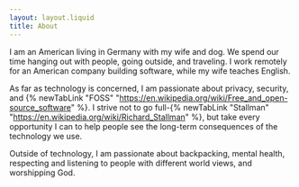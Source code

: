 ```yaml
---
layout: layout.liquid
title: About
---
```


I am an American living in Germany with my wife and dog. We spend our time hanging out with people, going outside, and traveling. I work remotely for an American company building software, while my wife teaches English.

As far as technology is concerned, I am passionate about privacy, security, and {% newTabLink "FOSS" "https://en.wikipedia.org/wiki/Free_and_open-source_software" %}. I strive not to go full-{% newTabLink "Stallman" "https://en.wikipedia.org/wiki/Richard_Stallman" %}, but take every opportunity I can to help people see the long-term consequences of the technology we use.

Outside of technology, I am passionate about backpacking, mental health, respecting and listening to people with different world views, and worshipping God.
